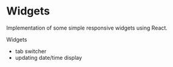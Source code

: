 # Widgets

Implementation of some simple responsive widgets using React.

Widgets
+ tab switcher
+ updating date/time display
